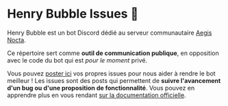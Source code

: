 # Henry Bubble Issues 🎈

Henry Bubble est un bot Discord dédié au serveur communautaire [Aegis Nocta](https://disboard.org/fr/server/590987264927072266).

Ce répertoire sert comme **outil de communication publique**, en opposition avec le code du bot qui est *pour le moment* privé.

Vous pouvez [poster ici](https://github.com/Aegis-Nocta/issues/issues) vos propres issues pour nous aider à rendre le bot meilleur ! Les issues sont des posts qui permettent de **suivre l'avancement d'un bug ou d'une proposition de fonctionnalité**. Vous pouvez en apprendre plus en vous rendant [sur la documentation officielle](https://docs.github.com/fr/issues/tracking-your-work-with-issues/about-issues).

